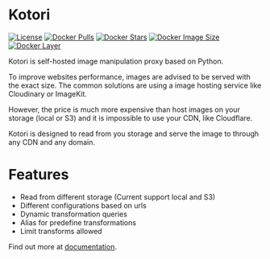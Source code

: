 # Kotori

[![License][license-badge]][license]
[![Docker Pulls][docker-pull]][docker] 
[![Docker Stars][docker-star]][docker] 
[![Docker Image Size][docker-size]][docker-tag] 
[![Docker Layer][docker-layer]][docker-tag]

Kotori is self-hosted image manipulation proxy based on Python.

To improve websites performance, images are advised to be served with the exact size.
The common solutions are using a image hosting service like Cloudinary or ImageKit.

However, the price is much more expensive than host images on your storage (local or S3) 
and it is impossible to use your CDN, like Cloudflare.

Kotori is designed to read from you storage and serve the image to through any CDN and any domain.

# Features

* Read from different storage (Current support local and S3)
* Different configurations based on urls
* Dynamic transformation queries
* Alias for predefine transformations
* Limit transforms allowed

Find out more at [documentation](https://joshuaavalon.github.io/kotori/).

[docker]: https://hub.docker.com/r/joshava/kotori/
[docker-tag]: https://hub.docker.com/r/joshava/kotori/tags/
[docker-pull]: https://img.shields.io/docker/pulls/joshava/kotori.svg
[docker-star]: https://img.shields.io/docker/stars/joshava/kotori.svg
[docker-size]: https://img.shields.io/microbadger/image-size/joshava/kotori.svg
[docker-layer]: https://img.shields.io/microbadger/layers/joshava/kotori.svg
[license]: https://github.com/joshuaavalon/kotori/blob/master/LICENSE
[license-badge]: https://img.shields.io/github/license/joshuaavalon/kotori.svg
